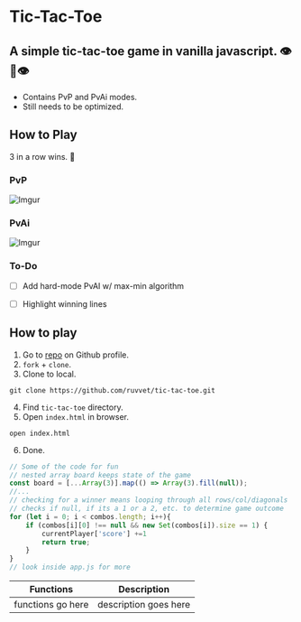 # Tic-Tac-Toe

## A simple tic-tac-toe game in vanilla javascript. 👁️👅👁️

* Contains PvP and PvAi modes.
* Still needs to be optimized.

## How to Play
3 in a row wins. 🎰

### PvP
![Imgur](https://i.imgur.com/urhn4bg.gifv)

### PvAi
![Imgur](https://i.imgur.com/0MSWJNq.gifv)

### To-Do

- [ ] Add hard-mode PvAI w/ max-min algorithm
- [ ] Highlight winning lines


## How to play
1. Go to [repo](https://github.com/ruvvet/tic-tac-toe) on Github profile.
2. `fork` + `clone`.
3. Clone to local.
```text
git clone https://github.com/ruvvet/tic-tac-toe.git
```
4. Find `tic-tac-toe` directory.
5. Open `index.html` in browser.
```text
open index.html
```
6. Done.


```javascript
// Some of the code for fun
// nested array board keeps state of the game
const board = [...Array(3)].map(() => Array(3).fill(null));
//...
// checking for a winner means looping through all rows/col/diagonals
// checks if null, if its a 1 or a 2, etc. to determine game outcome
for (let i = 0; i < combos.length; i++){
    if (combos[i][0] !== null && new Set(combos[i]).size == 1) {
        currentPlayer['score'] +=1
        return true;
    }
}
// look inside app.js for more
```

| Functions           | Description |
| -----------         | ----------- |
| functions go here      | description goes here |


